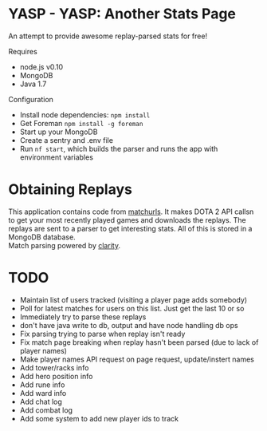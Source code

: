 YASP - YASP: Another Stats Page
====

An attempt to provide awesome replay-parsed stats for free!  

Requires

* node.js v0.10
* MongoDB
* Java 1.7

Configuration

* Install node dependencies: `npm install`
* Get Foreman `npm install -g foreman`
* Start up your MongoDB
* Create a sentry and .env file
* Run `nf start`, which builds the parser and runs the app with environment variables

Obtaining Replays
====
This application contains code from [matchurls](https://rjackson.me/tools/matchurls). 
It makes DOTA 2 API callsn to get your most recently played games and downloads the replays. 
The replays are sent to a parser to get interesting stats. 
All of this is stored in a MongoDB database.  
Match parsing powered by [clarity](https://github.com/skadistats/clarity).

TODO
====
* Maintain list of users tracked (visiting a player page adds somebody)
* Poll for latest matches for users on this list.  Just get the last 10 or so
* Immediately try to parse these replays
* don't have java write to db, output and have node handling db ops
* Fix parsing trying to parse when replay isn't ready
* Fix match page breaking when replay hasn't been parsed (due to lack of player names)
* Make player names API request on page request, update/instert names
* Add tower/racks info
* Add hero position info
* Add rune info
* Add ward info
* Add chat log
* Add combat log
* Add some system to add new player ids to track